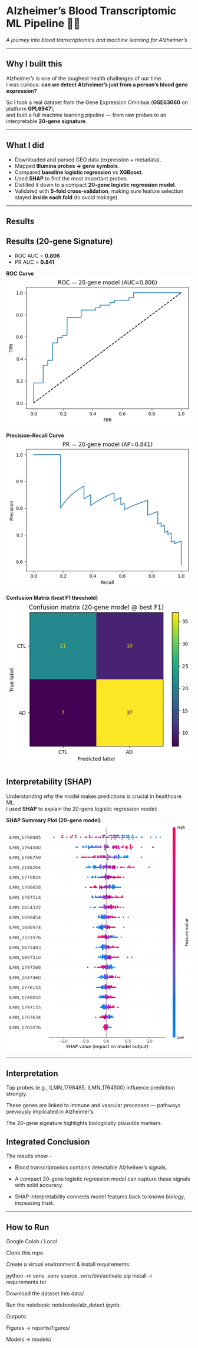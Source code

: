 # Alzheimer’s Blood Transcriptomic ML Pipeline 🧬🧠  
*A journey into blood transcriptomics and machine learning for Alzheimer’s*  

---

## Why I built this
Alzheimer’s is one of the toughest health challenges of our time.  
I was curious: **can we detect Alzheimer’s just from a person’s blood gene expression?**  

So I took a real dataset from the Gene Expression Omnibus (**GSE63060** on platform **GPL6947**),  
and built a full machine learning pipeline — from raw probes to an interpretable **20-gene signature**.  

---

## What I did
- Downloaded and parsed GEO data (expression + metadata).  
- Mapped **Illumina probes → gene symbols**.  
- Compared **baseline logistic regression** vs **XGBoost**.  
- Used **SHAP** to find the most important probes.  
- Distilled it down to a compact **20-gene logistic regression model**.  
- Validated with **5-fold cross-validation**, making sure feature selection stayed **inside each fold** (to avoid leakage).  

---
## Results 
## Results (20-gene Signature)

- ROC AUC = **0.806**
- PR AUC = **0.841**

**ROC Curve**  
![ROC Curve](reports/figures/ROC_20gene.png)

**Precision–Recall Curve**  
![PR Curve](reports/figures/PR_20gene.png)

**Confusion Matrix (best F1 threshold)**  
![Confusion Matrix](reports/figures/ConfMatrix_20gene.png)

## Interpretability (SHAP)

Understanding *why* the model makes predictions is crucial in healthcare ML.  
I used **SHAP** to explain the 20-gene logistic regression model:

**SHAP Summary Plot (20-gene model)**  
![SHAP Summary](reports/figures/SHAP_20gene.png)


---

## Interpretation

Top probes (e.g., ILMN_1798485, ILMN_1764500) influence prediction strongly.

These genes are linked to immune and vascular processes — pathways previously implicated in Alzheimer’s.

The 20-gene signature highlights biologically plausible markers.

## Integrated Conclusion

The results show -

- Blood transcriptomics contains detectable Alzheimer’s signals.

- A compact 20-gene logistic regression model can capture these signals with solid accuracy.

- SHAP interpretability connects model features back to known biology, increasing trust.

---

## How to Run
Google Colab / Local

Clone this repo.

Create a virtual environment & install requirements:

python -m venv .venv
source .venv/bin/activate
pip install -r requirements.txt


Download the dataset into data/.

Run the notebook: notebooks/alz_detect.ipynb.

Outputs:

Figures → reports/figures/

Models → models/

